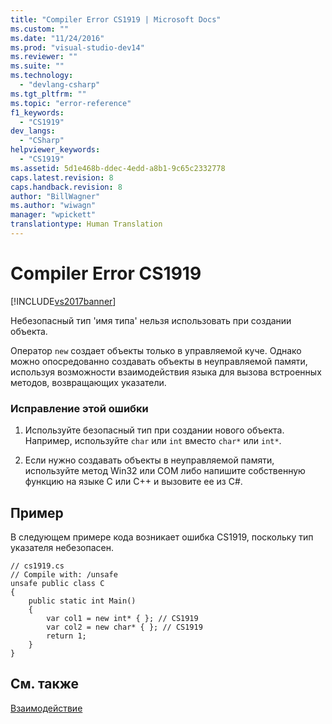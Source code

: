 ```yaml
---
title: "Compiler Error CS1919 | Microsoft Docs"
ms.custom: ""
ms.date: "11/24/2016"
ms.prod: "visual-studio-dev14"
ms.reviewer: ""
ms.suite: ""
ms.technology: 
  - "devlang-csharp"
ms.tgt_pltfrm: ""
ms.topic: "error-reference"
f1_keywords: 
  - "CS1919"
dev_langs: 
  - "CSharp"
helpviewer_keywords: 
  - "CS1919"
ms.assetid: 5d1e468b-ddec-4edd-a8b1-9c65c2332778
caps.latest.revision: 8
caps.handback.revision: 8
author: "BillWagner"
ms.author: "wiwagn"
manager: "wpickett"
translationtype: Human Translation
---
```

# Compiler Error CS1919
[!INCLUDE[vs2017banner](../../../csharp/includes/vs2017banner.md)]

Небезопасный тип 'имя типа' нельзя использовать при создании объекта.  
  
 Оператор `new` создает объекты только в управляемой куче.  Однако можно опосредованно создавать объекты в неуправляемой памяти, используя возможности взаимодействия языка для вызова встроенных методов, возвращающих указатели.  
  
### Исправление этой ошибки  
  
1.  Используйте безопасный тип при создании нового объекта.  Например, используйте `char` или `int` вместо `char*` или `int*`.  
  
2.  Если нужно создавать объекты в неуправляемой памяти, используйте метод Win32 или COM либо напишите собственную функцию на языке C или C\+\+ и вызовите ее из C\#.  
  
## Пример  
 В следующем примере кода возникает ошибка CS1919, поскольку тип указателя небезопасен.  
  
```  
// cs1919.cs  
// Compile with: /unsafe  
unsafe public class C  
{  
    public static int Main()  
    {  
        var col1 = new int* { }; // CS1919  
        var col2 = new char* { }; // CS1919  
        return 1;  
    }  
}  
```  
  
## См. также  
 [Взаимодействие](../../../csharp/programming-guide/interop/interoperability.md)